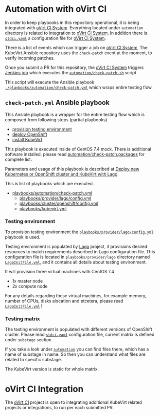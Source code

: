 # Automation with oVirt CI

In order to keep playbooks in this repository operational,
it is being integrated with [oVirt CI System][ovirt-ci-system-doc].
Everything located under `automation` directory is related to integration
to [oVirt CI System][ovirt-ci-system-doc].
In addition there is [`stdci.yaml`](../stdci.yaml) a configuration file for
[oVirt CI System][ovirt-ci-system-doc].

There is a list of events which can trigger a job on [oVirt CI System][ovirt-ci-system-doc],
The KubeVirt Ansible repository uses the `check-patch` event at the moment,
to verify incoming patches.

Once you submit a PR for this repository, the [oVirt CI System][ovirt-ci-system-doc]
triggers [Jenkins job](http://jenkins.ovirt.org/blue/organizations/jenkins/kubevirt_kubevirt-ansible_standard-check-pr/activity)
which executes the [`automation/check-patch.sh`](./check-patch.sh) script.

This script will execute the Ansible playbook [`./playbooks/automation/check-patch.yml`](../playbooks/automation/check-patch.yml)
which wraps entire testing flow.


## `check-patch.yml` Ansible playbook

This Ansible playbook is a wrapper for the entire testing flow which is composed from
following steps (partial playbooks)
* [provision testing environment](#testing-environment)
* [deploy OpenShift](../README.md#cluster-configuration)
* [install KubeVirt](../README.md#install-kubevirt-on-an-existing-cluster)

This playbook is executed inside of CentOS 7.4 mock.
There is additional software installed, please read
[automation/check-patch.packages](./check-patch.packages) for complete list.

Parameters and usage of this playbook is described at
[Deploy new Kubernetes or OpenShift cluster and KubeVirt with Lago](../README.md#deploy-new-kubernetes-or-openshift-cluster-and-kubevirt-with-lago).

This is list of playbooks which are executed.
* [playbooks/automation/check-patch.yml](../playbooks/automation/check-patch.yml)
  * [playbooks/provider/lago/config.yml](../playbooks/provider/lago/config.yml)
  * [playbooks/cluster/openshift/config.yml](../playbooks/cluster/openshift/config.yml)
  * [playbooks/kubevirt.yml](../playbooks/kubevirt.yml)

### Testing environment

To provision testing environment the [`playbooks/provider/lago/config.yml`](../playbooks/provider/lago/config.yml) playbook is used.

Testing environment is populated by
[Lago](https://github.com/lago-project/lago) project, it provisions desired
resources to match requirements described in Lago configuration file.
This configuration file is located in `playbooks/provider/lago` directory
named [`LagoInitFile.yml`](../playbooks/provider/lago/LagoInitFile.yml),
and it contains all details about testing environment.

It will provision three virtual machines with CentOS 7.4
* 1x master node
* 2x compute node

For any details regarding these virtual machines, for example memory,
number of CPUs, disks alocation and etcetera, please read
[`LagoInitFile.yml`](../playbooks/provider/lago/LagoInitFile.yml) !

### Testing matrix

The testing environment is populated with different versions of OpenShift cluster.
Please read [`stdci.yaml`](../stdci.yaml) configuration file,
current matrix is defined under `substage` section.

If you take a look under [`automation`](./automation) you can find files there,
which has a name of substage in name. So then you can understand what files
are related to specific substage.

The KubeVirt version is static for whole matrix.

# oVirt CI Integration

The [oVirt CI][ovirt-ci-system-doc] project is open to integrating additional
KubeVirt related projects or integrations, to run per each submitted PR.

[ovirt-ci-system-doc]: http://ovirt-infra-docs.readthedocs.io/en/latest/CI/Build_and_test_standards/index.html
